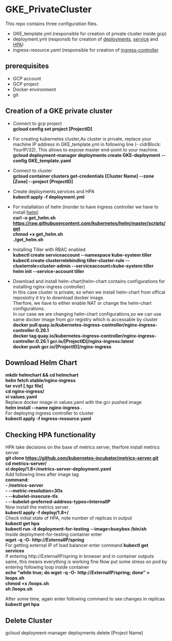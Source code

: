 # GKE_PrivateCluster
This repo contains three configuration files.
* GKE_template.yml (responsible for creation of private cluster inside gcp)
* deployment.yml (responsib for creation of [deployments](https://kubernetes.io/docs/concepts/workloads/controllers/deployment/),
[service](https://kubernetes.io/docs/concepts/services-networking/service/) and  [HPA](https://kubernetes.io/docs/tasks/run-application/horizontal-pod-autoscale-walkthrough/))
* ingress-resource.yaml (responsible for creation of [ingress-controller](https://kubernetes.io/docs/concepts/services-networking/ingress-controllers/])
## prerequisites
* GCP account
* GCP project
* Docker environment
* git
## Creation of a GKE private cluster 
* Connect to gcp project <br/>
   **gcloud config set project [ProjectID]**
* For creating kubernetes cluster,As cluster is private, replace your machine IP address in GKE_template.yml in following line (- cidrBlock: YourIP/32), This allows to expose master end-point to your machine. <br/>
   **gcloud deployment-manager deployments create GKE-deployment --config GKE_template.yaml**
* Connect to cluster <br/>
   **gcloud container clusters get-credentials [Cluster Name] --zone [Zone] --project [ProjectID]**
* Create deployments,services and HPA <br/>
   **kubectl apply -f deployment.yml**
* For installation of helm (inorder to have ingress controller we have to install [helm](https://hackernoon.com/what-is-helm-and-why-you-should-love-it-74bf3d0aafc)) <br/>
   **curl -o get_helm.sh https://raw.githubusercontent.com/kubernetes/helm/master/scripts/get <br/>
   chmod +x get_helm.sh <br/>
   ./get_helm.sh**
* Installing Tiller with RBAC enabled <br/>
   **kubectl create serviceaccount --namespace kube-system tiller <br/>
   kubectl create clusterrolebinding tiller-cluster-rule --clusterrole=cluster-admin --serviceaccount=kube-system:tiller <br/>
   helm init --service-account tiller**

* Download and install helm-chart(helm-chart contains configurations for installing nginx-ingress controller) <br/>
In this case cluster is private, so when we install helm-chart from offical reposiotry it try to download docker image. <br/>
 Therfore, we have to either enable NAT or change the helm-chart configurations.<br/>
In our case we are changing helm-chart configurations,so we can use same docker image from gcr registry which is accessable by cluster<br/>
   **docker pull quay.io/kubernetes-ingress-controller/nginx-ingress-controller:0.26.1 <br/>
   docker tag quay.io/kubernetes-ingress-controller/nginx-ingress-controller:0.26.1 gcr.io/[ProjectID]/nginx-ingress:latest <br/>
   docker push gcr.io/[ProjectID]/nginx-ingress**

## Download Helm Chart
   **mkdir helmchart && cd helmchart <br/>
   helm fetch stable/nginx-ingress <br/>
   tar xvzf [.tgz file] <br/>
   cd nginx-ingress/ <br/>
   vi values.yaml <br/>**
Replace docker image in values.yaml with the gcr pushed image <br/>
   **helm install --name nginx-ingress .** <br/>
For deploying ingress controller to cluster <br/>
   **kubectl apply -f ingress-resource.yaml** <br/>


## Checking HPA functionality
HPA take decisions on the base of metrics server, therfore install metrics server <br/>
**git clone https://github.com/kubernetes-incubator/metrics-server.git <br/>
 cd metrics-server/ <br/>
 vi deploy/1.8+/metrics-server-deployment.yaml** <br/>
Add following lines after image tag <br/>
**command: <br/>
    - /metrics-server <br/>
    - --metric-resolution=30s <br/>
    - --kubelet-insecure-tls <br/>
    - --kubelet-preferred-address-types=InternalIP** <br/>
Now install the metrics server. <br/>
 **kubectl apply -f deploy/1.8+/** <br/>
Check initial state of HPA, note number of replicas in output <br/>
 **kubectl get hpa** <br/>
 **kubectl run -it deployment-for-testing --image=busybox /bin/sh** <br/>
Inside deployment-for-testing container enter <br/>
 **wget -q -O- http://ExternalIP/spring**  <br/>
For getting external IP of load balancer enter command **kubectl get services** <br/>
If entering http://ExternalIP/spring in browser and in container outputs same, this means everything is working fine
Now put some stress on pod by entering following loop inside container <br/>
**echo "while true; do wget -q -O- http://ExternalIP/spring; done" > loops.sh <br/>
chmod +x /loops.sh <br/>
sh /loops.sh** <br/>

After some time, again enter following command to see changes in replicas <br/>
 **kubectl get hpa**

## Delete Cluster
gcloud deployment-manager deployments delete [Project Name]

